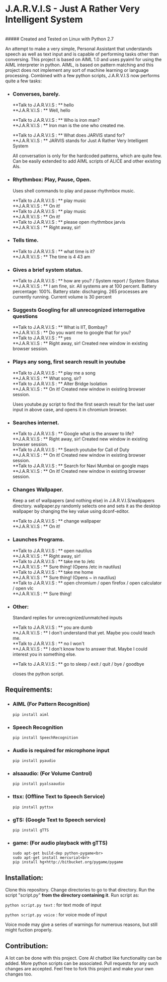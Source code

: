 # J.A.R.V.I.S - Just A Rather Very Intelligent System
<br>
##### Created and Tested on Linux with Python 2.7

An attempt to make a very simple, Personal Assistant that understands speech as well as text input and is capable of performing tasks other than conversing.
This project is based on AIML 1.0 and uses pyaiml for using the AIML interpreter in python. AIML, is based on pattern matching and this project does not implement any sort of machine learning or language processing.
Combined with a few python scripts, J.A.R.V.I.S now performs quite a few tasks:

- ### Converses, barely.

    **Talk to J.A.R.V.I.S : ** hello<br>
    **J.A.R.V.I.S : ** Well, hello

    **Talk to J.A.R.V.I.S : ** Who is iron man?<br>
    **J.A.R.V.I.S : ** Iron man is the one who created me.

    **Talk to J.A.R.V.I.S : ** What does JARVIS stand for?<br>
    **J.A.R.V.I.S : ** JARVIS stands for Just A Rather Very Intelligent System

    All conversation is only for the hardcoded patterns, which are quite few. Can be easily extended to add AIML scripts of ALICE and other existing AIs.

- ### Rhythmbox: Play, Pause, Open.

    Uses shell commands to play and pause rhythmbox music.

    **Talk to J.A.R.V.I.S : ** play music<br>
    **J.A.R.V.I.S : ** On it!<br>
    **Talk to J.A.R.V.I.S : ** play music<br>
    **J.A.R.V.I.S : ** On it!<br>
    **Talk to J.A.R.V.I.S : ** please open rhythmbox jarvis<br>
    **J.A.R.V.I.S : ** Right away, sir!

- ### Tells time.
    
    **Talk to J.A.R.V.I.S : ** what time is it?<br>
    **J.A.R.V.I.S : ** The time is 4 43 am

- ### Gives a brief system status.

    **Talk to J.A.R.V.I.S : ** how are you? / System report / System Status<br>
    **J.A.R.V.I.S : ** I am fine, sir. All systems are at 100 percent. Battery percentage: 100%. Battery state: discharging. 265 processes are currently running. Current volume is 30 percent

- ### Suggests Googling for all unrecognized interrogative questions

    **Talk to J.A.R.V.I.S : ** What is IIT, Bombay?<br>
    **J.A.R.V.I.S : ** Do you want me to google that for you?<br>
    **Talk to J.A.R.V.I.S : ** yes<br>
    **J.A.R.V.I.S : ** Right away, sir!  Created new window in existing browser session.

- ### Plays any song, first search result in youtube

    **Talk to J.A.R.V.I.S : ** play me a song<br>
    **J.A.R.V.I.S : ** What song, sir?<br>
    **Talk to J.A.R.V.I.S : ** Alter Bridge Isolation<br>
    **J.A.R.V.I.S : ** On it!  Created new window in existing browser session.

    Uses youtube.py script to find the first search result for the last user input in above case, and opens it in chromium browser.

- ### Searches internet.

    **Talk to J.A.R.V.I.S : ** Google what is the answer to life?<br>
    **J.A.R.V.I.S : ** Right away, sir!  Created new window in existing browser session.<br>
    **Talk to J.A.R.V.I.S : ** Search youtube for Call of Duty<br>
    **J.A.R.V.I.S : ** On it!  Created new window in existing browser session.<br>
    **Talk to J.A.R.V.I.S : ** Search for Navi Mumbai on google maps<br>
    **J.A.R.V.I.S : ** On it!  Created new window in existing browser session.

- ### Changes Wallpaper.

    Keep a set of wallpapers (and nothing else) in J.A.R.V.I.S/wallpapers directory. wallpaper.py randomly selects one and sets it as the desktop wallpaper by changing the key value using dconf-editor.

    **Talk to J.A.R.V.I.S : ** change wallpaper<br>
    **J.A.R.V.I.S : ** On it!

- ### Launches Programs.
    
    **Talk to J.A.R.V.I.S : ** open nautilus<br>
    **J.A.R.V.I.S : ** Right away, sir!<br>
    **Talk to J.A.R.V.I.S : ** take me to /etc<br>
    **J.A.R.V.I.S : ** Sure thing! (Opens /etc in nautilus)<br>
    **Talk to J.A.R.V.I.S : ** take me home<br>
    **J.A.R.V.I.S : ** Sure thing! (Opens ~ in nautilus)<br>
    **Talk to J.A.R.V.I.S : ** open chromium / open firefox / open calculator / open vlc<br>
    **J.A.R.V.I.S : ** Sure thing!


- ### Other:
    
    Standard replies for unrecognized/unmatched inputs

    **Talk to J.A.R.V.I.S : ** you are dumb<br>
    **J.A.R.V.I.S : ** I don't understand that yet. Maybe you could teach me.<br>
    **Talk to J.A.R.V.I.S : ** no I won't<br>
    **J.A.R.V.I.S : ** I don't know how to answer that. Maybe I could interest you in something else.<br>

    **Talk to J.A.R.V.I.S : ** go to sleep / exit / quit / bye / goodbye

    closes the python script.

## Requirements:

- ### AIML (For Pattern Recognition)
    `pip install aiml`

- ### Speech Recognition
    `pip install SpeechRecognition`

- ### Audio is required for microphone input
    `pip install pyaudio`

- ### alsaaudio: (For Volume Control)
    `pip install pyalsaaudio`

- ### ttsx: (Offline Text to Speech Service)
    `pip install pyttsx`

- ### gTS: (Google Text to Speech service)
    `pip install gTTS`

- ### game: (For audio playback with gTTS)
    ```
    sudo apt-get build-dep python-pygame<br>
    sudo apt-get install mercurial<br>
    pip install hg+http://bitbucket.org/pygame/pygame
    ```

## Installation:

Clone this repository. Change directories to go to that directory. Run the script "script.py" **from the directory containing it**.
Run script as:

`python script.py text` : for text mode of input

`python script.py voice` : for voice mode of input

Voice mode may give a series of warnings for numerous reasons, but still might fuction properly.

## Contribution:

A lot can be done with this project. Core AI chatbot like functionality can be added. More python scripts can be associated. Pull requests for any such changes are accepted. Feel free to fork this project and make your own changes too.